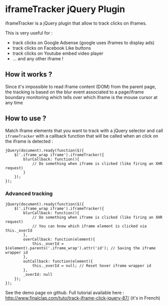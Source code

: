 iframeTracker jQuery Plugin
===========================
iframeTracker is a jQuery plugin that allow to track clicks on iframes.

This is very useful for :
 - track clicks on Google Adsense (google uses iframes to display ads)
 - track clicks on Facebook Like buttons
 - track clicks on Youtube embed video player
 - ... and any other iframe !

How it works ?
--------------
Since it's impossible to read iframe content (DOM) from the parent page, the tracking is based on the blur event associated to a page/iframe boundary monitoring which tells over which iframe is the mouse cursor at any time

How to use ?
------------
Match iframe elements that you want to track with a jQuery selector and call `iframeTracker` with a callback function that will be called when an click on the iframe is detected :

    jQuery(document).ready(function($){
    	$('.iframe_wrap iframe').iframeTracker({
			blurCallback: function(){
				// Do something when iframe is clicked (like firing an XHR request)
			}
		});
	});

### Advanced tracking

	jQuery(document).ready(function($){
		$('.iframe_wrap iframe').iframeTracker({
			blurCallback: function(){
				// Do something when iframe is clicked (like firing an XHR request)
				// You can know which iframe element is clicked via this._overId
			},
			overCallback: function(element){
				this._overId = $(element).parents('.iframe_wrap').attr('id'); // Saving the iframe wrapper id
			},
			outCallback: function(element){
				this._overId = null; // Reset hover iframe wrapper id
			},
			_overId: null
		});
	});

See the demo page on github.
Full tutorial available here : http://www.finalclap.com/tuto/track-iframe-click-jquery-87/ (it's in French)